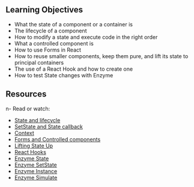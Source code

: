 ## Learning Objectives

- What the state of a component or a container is
- The lifecycle of a component
- How to modify a state and execute code in the right order
- What a controlled component is
- How to use Forms in React
- How to reuse smaller components, keep them pure, and lift its state to principal containers
- The use of a React Hook and how to create one
- How to test State changes with Enzyme

## Resources
n- Read or watch:

- [State and lifecycle](https://legacy.reactjs.org/docs/state-and-lifecycle.html)
- [SetState and State callback](https://legacy.reactjs.org/docs/react-component.html)
- [Context](https://legacy.reactjs.org/docs/context.html)
- [Forms and Controlled components](https://legacy.reactjs.org/docs/forms.html)
- [Lifting State Up](https://legacy.reactjs.org/docs/lifting-state-up.html)
- [React Hooks](https://legacy.reactjs.org/docs/hooks-intro.html)
- [Enzyme State](https://enzymejs.github.io/enzyme/docs/api/ReactWrapper/state.html)
- [Enzyme SetState](https://enzymejs.github.io/enzyme/docs/api/ShallowWrapper/setState.html)
- [Enzyme Instance](https://enzymejs.github.io/enzyme/docs/api/ShallowWrapper/instance.html)
- [Enzyme Simulate](https://enzymejs.github.io/enzyme/docs/api/ShallowWrapper/simulate.html)
